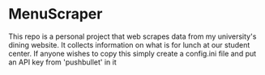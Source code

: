 # MenuScraper
This repo is a personal project that web scrapes data from my university's dining website.
It collects information on what is for lunch at our student center.
If anyone wishes to copy this simply create a config.ini file and put an API key from 'pushbullet' in it
